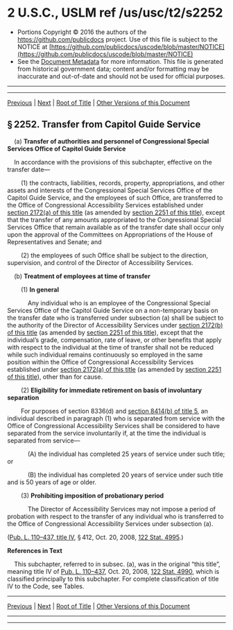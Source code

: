 ---
---

# 2 U.S.C., USLM ref /us/usc/t2/s2252

* Portions Copyright © 2016 the authors of the https://github.com/publicdocs project.
  Use of this file is subject to the NOTICE at [https://github.com/publicdocs/uscode/blob/master/NOTICE](https://github.com/publicdocs/uscode/blob/master/NOTICE)
* See the [Document Metadata](././../../../../../..//README.md) for more information.
  This file is generated from historical government data; content and/or formatting may be inaccurate and out-of-date and should not be used for official purposes.

----------
----------

[Previous](./../../../../../..//us/usc/t2/ch31/schIV/ptB/m__us_usc_t2_s2251.md) | [Next](./../../../../../..//us/usc/t2/ch31/schIV/ptC/m__us_usc_t2_ch31_schIV_ptC.md) | [Root of Title](./../../../../../../) | [Other Versions of this Document](https://publicdocs.github.io/go/links?ns=uslm&ref=%2Fus%2Fusc%2Ft2%2Fs2252)

## § 2252. Transfer from Capitol Guide Service

    (a) __Transfer of authorities and personnel of Congressional Special Services Office of Capitol Guide Service__ 

    In accordance with the provisions of this subchapter, effective on the transfer date—

        (1) the contracts, liabilities, records, property, appropriations, and other assets and interests of the Congressional Special Services Office of the Capitol Guide Service, and the employees of such Office, are transferred to the Office of Congressional Accessibility Services established under [section 2172(a) of this title][/us/usc/t2/s2172/a] (as amended by [section 2251 of this title][/us/usc/t2/s2251]), except that the transfer of any amounts appropriated to the Congressional Special Services Office that remain available as of the transfer date shall occur only upon the approval of the Committees on Appropriations of the House of Representatives and Senate; and

        (2) the employees of such Office shall be subject to the direction, supervision, and control of the Director of Accessibility Services.

    (b) __Treatment of employees at time of transfer__ 

        (1) __In general__ 

            Any individual who is an employee of the Congressional Special Services Office of the Capitol Guide Service on a non-temporary basis on the transfer date who is transferred under subsection (a) shall be subject to the authority of the Director of Accessibility Services under [section 2172(b) of this title][/us/usc/t2/s2172/b] (as amended by [section 2251 of this title][/us/usc/t2/s2251]), except that the individual’s grade, compensation, rate of leave, or other benefits that apply with respect to the individual at the time of transfer shall not be reduced while such individual remains continuously so employed in the same position within the Office of Congressional Accessibility Services established under [section 2172(a) of this title][/us/usc/t2/s2172/a] (as amended by [section 2251 of this title][/us/usc/t2/s2251]), other than for cause.

        (2) __Eligibility for immediate retirement on basis of involuntary separation__ 

        For purposes of section 8336(d) and [section 8414(b) of title 5][/us/usc/t5/s8414/b], an individual described in paragraph (1) who is separated from service with the Office of Congressional Accessibility Services shall be considered to have separated from the service involuntarily if, at the time the individual is separated from service—

            (A) the individual has completed 25 years of service under such title; or

            (B) the individual has completed 20 years of service under such title and is 50 years of age or older.

        (3) __Prohibiting imposition of probationary period__ 

            The Director of Accessibility Services may not impose a period of probation with respect to the transfer of any individual who is transferred to the Office of Congressional Accessibility Services under subsection (a).

([Pub. L. 110–437, title IV][/us/pl/110/437/tIV], § 412, Oct. 20, 2008, [122 Stat. 4995][/us/stat/122/4995].)

 __References in Text__ 

    This subchapter, referred to in subsec. (a), was in the original “this title”, meaning title IV of [Pub. L. 110–437][/us/pl/110/437], Oct. 20, 2008, [122 Stat. 4990][/us/stat/122/4990], which is classified principally to this subchapter. For complete classification of title IV to the Code, see Tables.

----------

[Previous](./../../../../../..//us/usc/t2/ch31/schIV/ptB/m__us_usc_t2_s2251.md) | [Next](./../../../../../..//us/usc/t2/ch31/schIV/ptC/m__us_usc_t2_ch31_schIV_ptC.md) | [Root of Title](./../../../../../../) | [Other Versions of this Document](https://publicdocs.github.io/go/links?ns=uslm&ref=%2Fus%2Fusc%2Ft2%2Fs2252)

----------
----------

[/us/usc/t2/s2172/a]: https://publicdocs.github.io/go/links?ns=uslm&ref=%2Fus%2Fusc%2Ft2%2Fs2172%2Fa
[/us/usc/t2/s2251]: https://publicdocs.github.io/go/links?ns=uslm&ref=%2Fus%2Fusc%2Ft2%2Fs2251
[/us/usc/t2/s2172/b]: https://publicdocs.github.io/go/links?ns=uslm&ref=%2Fus%2Fusc%2Ft2%2Fs2172%2Fb
[/us/usc/t2/s2251]: https://publicdocs.github.io/go/links?ns=uslm&ref=%2Fus%2Fusc%2Ft2%2Fs2251
[/us/usc/t2/s2172/a]: https://publicdocs.github.io/go/links?ns=uslm&ref=%2Fus%2Fusc%2Ft2%2Fs2172%2Fa
[/us/usc/t2/s2251]: https://publicdocs.github.io/go/links?ns=uslm&ref=%2Fus%2Fusc%2Ft2%2Fs2251
[/us/usc/t5/s8414/b]: https://publicdocs.github.io/go/links?ns=uslm&ref=%2Fus%2Fusc%2Ft5%2Fs8414%2Fb
[/us/pl/110/437/tIV]: https://publicdocs.github.io/go/links?ns=uslm&ref=%2Fus%2Fpl%2F110%2F437%2FtIV
[/us/stat/122/4995]: https://publicdocs.github.io/go/links?ns=uslm&ref=%2Fus%2Fstat%2F122%2F4995
[/us/pl/110/437]: https://publicdocs.github.io/go/links?ns=uslm&ref=%2Fus%2Fpl%2F110%2F437
[/us/stat/122/4990]: https://publicdocs.github.io/go/links?ns=uslm&ref=%2Fus%2Fstat%2F122%2F4990


